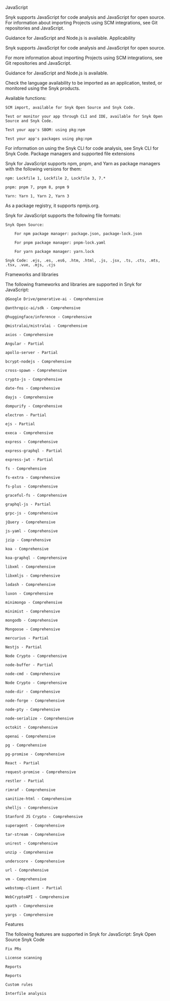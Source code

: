 JavaScript

Snyk supports JavaScript for code analysis and JavaScript for open source. For information about importing Projects using SCM integrations, see Git repositories and JavaScript.

Guidance for JavaScript and Node.js is available.
Applicability

Snyk supports JavaScript for code analysis and JavaScript for open source.

For more information about importing Projects using SCM integrations, see Git repositories and JavaScript.

Guidance for JavaScript and Node.js is available.

Check the language availability to be imported as an application, tested, or monitored using the Snyk products.

Available functions:

    SCM import, available for Snyk Open Source and Snyk Code.

    Test or monitor your app through CLI and IDE, available for Snyk Open Source and Snyk Code.

    Test your app's SBOM: using pkg:npm

    Test your app's packages using pkg:npm

For information on using the Snyk CLI for code analysis, see Snyk CLI for Snyk Code.
Package managers and supported file extensions

Snyk for JavaScript supports npm, pnpm, and Yarn as package managers with the following versions for them:

    npm: Lockfile 1, Lockfile 2, Lockfile 3, 7.*

    pnpm: pnpm 7, pnpm 8, pnpm 9

    Yarn: Yarn 1, Yarn 2, Yarn 3

As a package registry, it supports npmjs.org.

Snyk for JavaScript supports the following file formats:

    Snyk Open Source:

        For npm package manager: package.json, package-lock.json

        For pnpm package manager: pnpm-lock.yaml

        For yarn package manager: yarn.lock

    Snyk Code: .ejs, .es, .es6, .htm, .html, .js, .jsx, .ts, .cts, .mts, .tsx, .vue, .mjs, .cjs

Frameworks and libraries

The following frameworks and libraries are supported in Snyk for JavaScript:

    @Google Drive/generative-ai - Comprehensive

    @anthropic-ai/sdk - Comprehensive

    @huggingface/inference - Comprehensive

    @mistralai/mistralai - Comprehensive

    axios - Comprehensive

    Angular - Partial

    apollo-server - Partial

    bcrypt-nodejs - Comprehensive

    cross-spawn - Comprehensive

    crypto-js - Comprehensive

    date-fns - Comprehensive

    dayjs - Comprehensive

    dompurify - Comprehensive

    electron - Partial

    ejs - Partial

    execa - Comprehensive

    express - Comprehensive

    express-graphql - Partial

    express-jwt - Partial

    fs - Comprehensive

    fs-extra - Comprehensive

    fs-plus - Comprehensive

    graceful-fs - Comprehensive

    graphql-js - Partial

    grpc-js - Comprehensive

    jQuery - Comprehensive

    js-yaml - Comprehensive

    jzip - Comprehensive

    koa - Comprehensive

    koa-graphql - Comprehensive

    libxml - Comprehensive

    libxmljs - Comprehensive

    lodash - Comprehensive

    luxon - Comprehensive

    minimongo - Comprehensive

    minimist - Comprehensive

    mongodb - Comprehensive

    Mongoose - Comprehensive

    mercurius - Partial

    Nestjs - Partial

    Node Crypto - Comprehensive

    node-buffer - Partial

    node-cmd - Comprehensive

    Node Crypto - Comprehensive

    node-dir - Comprehensive

    node-forge - Comprehensive

    node-pty - Comprehensive

    node-serialize - Comprehensive

    octokit - Comprehensive

    openai - Comprehensive

    pg - Comprehensive

    pg-promise - Comprehensive

    React - Partial

    request-promise - Comprehensive

    restler - Partial

    rimraf - Comprehensive

    sanitize-html - Comprehensive

    shelljs - Comprehensive

    Stanford JS Crypto - Comprehensive

    superagent - Comprehensive

    tar-stream - Comprehensive

    unirest - Comprehensive

    unzip - Comprehensive

    underscore - Comprehensive

    url - Comprehensive

    vm - Comprehensive

    webstomp-client - Partial

    WebCryptoAPI - Comprehensive

    xpath - Comprehensive

    yargs - Comprehensive

Features

The following features are supported in Snyk for JavaScript:
Snyk Open Source
Snyk Code

    Fix PRs

    License scanning

    Reports

    Reports

    Custom rules

    Interfile analysis
